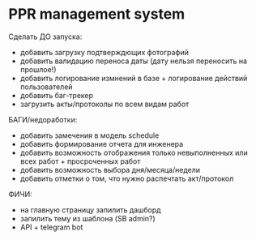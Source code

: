 # PPR management system

Сделать ДО запуска:

- добавить загрузку подтверждющих фотографий
- добавить валидацию переноса даты (дату нельзя переносить на прошлое!)
- добавить логирование измнений в базе + логирование действий пользователей
- добавить баг-трекер
- загрузить акты/протоколы по всем видам работ


БАГИ/недоработки:
- добавить замечения в модель schedule
- добавить формирование отчета для инженера
- добавить возможность отображения только невыполненных или всех работ + просроченных работ
- добавить возможность выбора дня/месяца/недели
- добавить отметки о том, что нужно распечтать акт/протокол


ФИЧИ:
- на главную страницу запилить дашборд
- запилить тему из шаблона (SB admin?)
- API + telegram bot